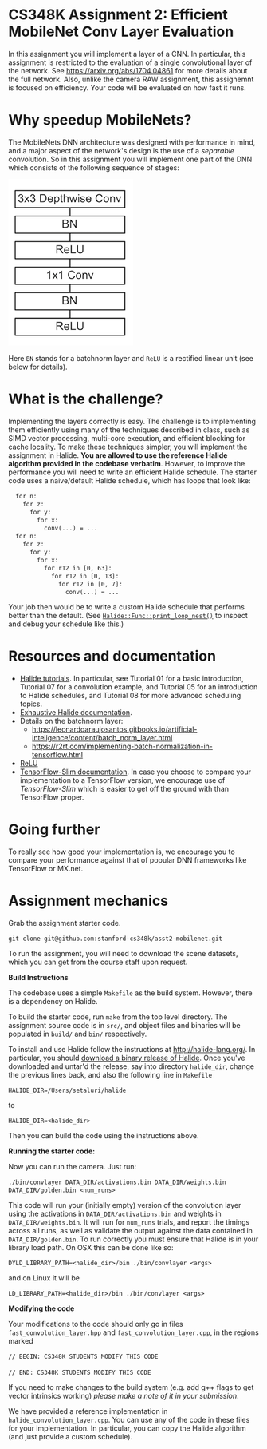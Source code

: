 # CS348K Assignment 2: Efficient MobileNet Conv Layer Evaluation #

In this assignment you will implement a layer of a CNN. In particular, this assignment is restricted to the evaluation of a single convolutional layer of the network. See https://arxiv.org/abs/1704.04861 for more details about the full network. Also, unlike the camera RAW assignment, this assignemnt is focused on efficiency. Your code will be evaluated on how fast it runs.

# Why speedup MobileNets? #
The MobileNets DNN architecture was designed with performance in mind, and a major aspect of the network's design is the use of a *separable* convolution. So in this assignment you will implement one part of the DNN which consists of the following sequence of stages:

 ![MobileNet Layers](images/conv_layer.png "MobileNet Layers")

Here `BN` stands for a batchnorm layer and `ReLU` is a rectified linear unit (see below for details).

#  What is the challenge? #
Implementing the layers correctly is easy. The challenge is to implementing them efficiently using many of the techniques described in class, such as SIMD vector processing, multi-core execution, and efficient blocking for cache locality. To make these techniques simpler, you will implement the assignment in Halide. **You are allowed to use the reference Halide algorithm provided in the codebase verbatim**. However, to improve the performance you will need to write an efficient Halide schedule. The starter code uses a naive/default Halide schedule, which has loops that look like:

```
  for n:
    for z:
      for y:
        for x:
          conv(...) = ...
  for n:
    for z:
      for y:
        for x:
          for r12 in [0, 63]:
            for r12 in [0, 13]:
              for r12 in [0, 7]:
                conv(...) = ...
```

Your job then would be to write a custom Halide schedule that performs better than the default. (See [`Halide::Func::print_loop_nest()`](http://halide-lang.org/docs/class_halide_1_1_func.html#a365488c2eaf769c61635120773e541e1) to inspect and debug your schedule like this.)

# Resources and documentation #
* [Halide tutorials](http://halide-lang.org/tutorials/tutorial_introduction.html). In particular, see Tutorial 01 for a basic introduction, Tutorial 07 for a convolution example, and Tutorial 05 for an introduction to Halide schedules, and Tutorial 08 for more advanced scheduling topics.
* [Exhaustive Halide documentation](http://halide-lang.org/docs/).
* Details on the batchnorm layer:
  - https://leonardoaraujosantos.gitbooks.io/artificial-inteligence/content/batch_norm_layer.html
  - https://r2rt.com/implementing-batch-normalization-in-tensorflow.html
* [ReLU](https://en.wikipedia.org/wiki/Rectifier_(neural_networks))
* [TensorFlow-Slim documentation](https://github.com/tensorflow/tensorflow/tree/master/tensorflow/contrib/slim). In case you choose to compare your implementation to a TensorFlow version, we encourage use of *TensorFlow-Slim* which is easier to get off the ground with than TensorFlow proper.

# Going further #
To really see how good your implementation is, we encourage you to compare your performance against that of popular DNN frameworks like TensorFlow or MX.net.

# Assignment mechanics #

Grab the assignment starter code.

    git clone git@github.com:stanford-cs348k/asst2-mobilenet.git

To run the assignment, you will need to download the scene datasets, which you can get from the course staff upon request.

__Build Instructions__

The codebase uses a simple `Makefile` as the build system. However, there is a dependency on Halide.

To build the starter code, run `make` from the top level directory. The assignment source code is in `src/`, and object files and binaries will be populated in `build/` and `bin/` respectively.

To install and use Halide follow the instructions at http://halide-lang.org/. In particular, you should [download a binary release of Halide](https://github.com/halide/Halide/releases). Once you've downloaded and untar'd the release, say into directory `halide_dir`, change the previous lines back, and also the following line in `Makefile`

    HALIDE_DIR=/Users/setaluri/halide

to

    HALIDE_DIR=<halide_dir>

Then you can build the code using the instructions above.

__Running the starter code:__

Now you can run the camera. Just run:

    ./bin/convlayer DATA_DIR/activations.bin DATA_DIR/weights.bin DATA_DIR/golden.bin <num_runs>

This code will run your (initially empty) version of the convolution layer using the activations in `DATA_DIR/activations.bin` and weights in `DATA_DIR/weights.bin`. It will run for `num_runs` trials, and report the timings across all runs, as well as validate the output against the data contained in `DATA_DIR/golden.bin`. To run correctly you must ensure that
Halide is in your library load path. On OSX this can be done like so:

    DYLD_LIBRARY_PATH=<halide_dir>/bin ./bin/convlayer <args>

and on Linux it will be

    LD_LIBRARY_PATH=<halide_dir>/bin ./bin/convlayer <args>

__Modifying the code__

Your modifications to the code should only go in files `fast_convolution_layer.hpp` and `fast_convolution_layer.cpp`, in the regions marked

    // BEGIN: CS348K STUDENTS MODIFY THIS CODE
    
    // END: CS348K STUDENTS MODIFY THIS CODE

If you need to make changes to the build system (e.g. add g++ flags to get vector intrinsics working) _please make a note of it in your submission_.

We have provided a reference implementation in `halide_convolution_layer.cpp`. You can use any of the code in these files for your implementation. In particular,
you can copy the Halide algorithm (and just provide a custom schedule).
